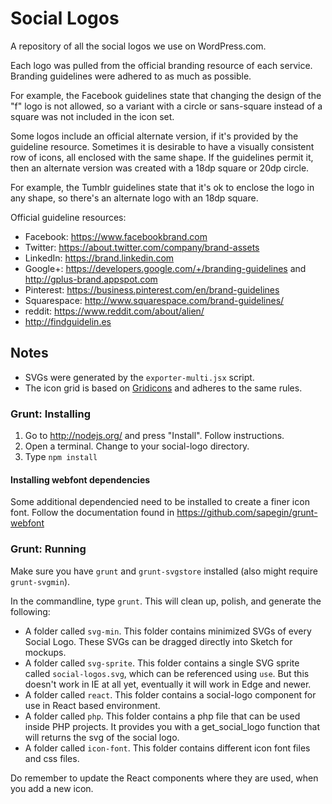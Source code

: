 # Social Logos
A repository of all the social logos we use on WordPress.com.

Each logo was pulled from the official branding resource of each service. Branding guidelines were adhered to as much as possible.

For example, the Facebook guidelines state that changing the design of the "f" logo is not allowed, so a variant with a circle or sans-square instead of a square was not included in the icon set.

Some logos include an official alternate version, if it's provided by the guideline resource. Sometimes it is desirable to have a visually consistent row of icons, all enclosed with the same shape. If the guidelines permit it, then an alternate version was created with a 18dp square or 20dp circle.

For example, the Tumblr guidelines state that it's ok to enclose the logo in any shape, so there's an alternate logo with an 18dp square.

Official guideline resources:

- Facebook: https://www.facebookbrand.com
- Twitter: https://about.twitter.com/company/brand-assets
- LinkedIn: https://brand.linkedin.com
- Google+: https://developers.google.com/+/branding-guidelines and http://gplus-brand.appspot.com
- Pinterest: https://business.pinterest.com/en/brand-guidelines
- Squarespace: http://www.squarespace.com/brand-guidelines/
- reddit: https://www.reddit.com/about/alien/
- http://findguidelin.es

## Notes
- SVGs were generated by the `exporter-multi.jsx` script.
- The icon grid is based on [Gridicons](https://github.com/Automattic/gridicons) and adheres to the same rules.

### Grunt: Installing

1. Go to http://nodejs.org/ and press "Install". Follow instructions.
2. Open a terminal. Change to your social-logo directory.
3. Type `npm install`

####  Installing webfont dependencies
Some additional dependencied need to be installed to create a finer icon font.
Follow the documentation found in https://github.com/sapegin/grunt-webfont


### Grunt: Running

Make sure you have `grunt` and `grunt-svgstore` installed (also might require `grunt-svgmin`).

In the commandline, type `grunt`. This will clean up, polish, and generate the following:

- A folder called `svg-min`. This folder contains minimized SVGs of every Social Logo. These SVGs can be dragged directly into Sketch for mockups.
- A folder called `svg-sprite`. This folder contains a single SVG sprite called `social-logos.svg`, which can be referenced using `use`. But this doesn't work in IE at all yet, eventually it will work in Edge and newer.
- A folder called `react`. This folder contains a social-logo component for use in React based environment.
- A folder called `php`. This folder contains a php file that can be used inside PHP projects. It provides you with a get_social_logo function that will returns the svg of the social logo.
- A folder called `icon-font`. This folder contains different icon font files and css files.


Do remember to update the React components where they are used, when you add a new icon.